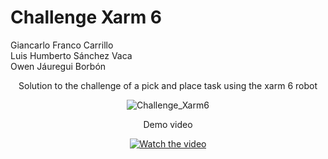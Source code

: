 # Challenge Xarm 6
Giancarlo Franco Carrillo  
Luis Humberto Sánchez Vaca  
Owen Jáuregui Borbón  

<div align="center">Solution to the challenge of a pick and place task using the xarm 6 robot  

  ![Challenge_Xarm6](https://user-images.githubusercontent.com/48933161/158287818-e16d7037-7eeb-42de-afd6-df62e4fd04cf.png)

  <div align="center"> Demo video  
    
  [![Watch the video](https://img.youtube.com/vi/vpxlERksXUQ/hqdefault.jpg)](https://youtu.be/vpxlERksXUQ)
